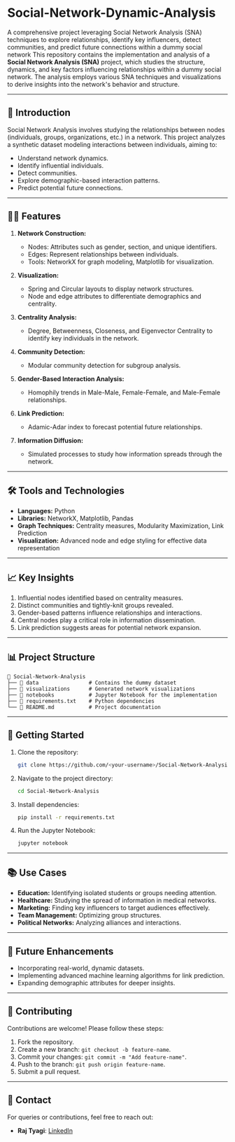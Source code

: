 # Social-Network-Dynamic-Analysis 
A comprehensive project leveraging Social Network Analysis (SNA) techniques to explore relationships, identify key influencers, detect communities, and predict future connections within a dummy social network
This repository contains the implementation and analysis of a **Social Network Analysis (SNA)** project, which studies the structure, dynamics, and key factors influencing relationships within a dummy social network. The analysis employs various SNA techniques and visualizations to derive insights into the network's behavior and structure.

---

## 📜 **Introduction**
Social Network Analysis involves studying the relationships between nodes (individuals, groups, organizations, etc.) in a network. This project analyzes a synthetic dataset modeling interactions between individuals, aiming to:

- Understand network dynamics.
- Identify influential individuals.
- Detect communities.
- Explore demographic-based interaction patterns.
- Predict potential future connections.

---

## 🧑‍💻 **Features**
1. **Network Construction:**
   - Nodes: Attributes such as gender, section, and unique identifiers.
   - Edges: Represent relationships between individuals.
   - Tools: NetworkX for graph modeling, Matplotlib for visualization.

2. **Visualization:**
   - Spring and Circular layouts to display network structures.
   - Node and edge attributes to differentiate demographics and centrality.

3. **Centrality Analysis:**
   - Degree, Betweenness, Closeness, and Eigenvector Centrality to identify key individuals in the network.

4. **Community Detection:**
   - Modular community detection for subgroup analysis.

5. **Gender-Based Interaction Analysis:**
   - Homophily trends in Male-Male, Female-Female, and Male-Female relationships.

6. **Link Prediction:**
   - Adamic-Adar index to forecast potential future relationships.

7. **Information Diffusion:**
   - Simulated processes to study how information spreads through the network.

---

## 🛠️ **Tools and Technologies**
- **Languages:** Python
- **Libraries:** NetworkX, Matplotlib, Pandas
- **Graph Techniques:** Centrality measures, Modularity Maximization, Link Prediction
- **Visualization:** Advanced node and edge styling for effective data representation

---

## 📈 **Key Insights**
1. Influential nodes identified based on centrality measures.
2. Distinct communities and tightly-knit groups revealed.
3. Gender-based patterns influence relationships and interactions.
4. Central nodes play a critical role in information dissemination.
5. Link prediction suggests areas for potential network expansion.

---

## 📊 **Project Structure**
```
📂 Social-Network-Analysis
├── 📁 data                # Contains the dummy dataset
├── 📁 visualizations      # Generated network visualizations
├── 📂 notebooks           # Jupyter Notebook for the implementation
├── 📄 requirements.txt    # Python dependencies
└── 📄 README.md           # Project documentation
```

---

## 🚀 **Getting Started**
1. Clone the repository:
   ```bash
   git clone https://github.com/<your-username>/Social-Network-Analysis.git
   ```
2. Navigate to the project directory:
   ```bash
   cd Social-Network-Analysis
   ```
3. Install dependencies:
   ```bash
   pip install -r requirements.txt
   ```
4. Run the Jupyter Notebook:
   ```bash
   jupyter notebook
   ```

---

## 📚 **Use Cases**
- **Education:** Identifying isolated students or groups needing attention.
- **Healthcare:** Studying the spread of information in medical networks.
- **Marketing:** Finding key influencers to target audiences effectively.
- **Team Management:** Optimizing group structures.
- **Political Networks:** Analyzing alliances and interactions.

---

## 📝 **Future Enhancements**
- Incorporating real-world, dynamic datasets.
- Implementing advanced machine learning algorithms for link prediction.
- Expanding demographic attributes for deeper insights.

---

## 🤝 **Contributing**
Contributions are welcome! Please follow these steps:
1. Fork the repository.
2. Create a new branch: `git checkout -b feature-name`.
3. Commit your changes: `git commit -m "Add feature-name"`.
4. Push to the branch: `git push origin feature-name`.
5. Submit a pull request.

---

## 📧 **Contact**
For queries or contributions, feel free to reach out:
- **Raj Tyagi**: [LinkedIn](https://www.linkedin.com/in/raj-tyagi-83765b21b/) 
